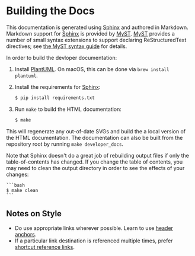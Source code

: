 # Building the Docs

This documentation is generated using [Sphinx] and authored in Markdown. Markdown support for [Sphinx] is provided by
[MyST]. [MyST] provides a number of small syntax extensions to support declaring ReStructuredText directives; see
[the MyST syntax guide](https://myst-parser.readthedocs.io/en/latest/syntax/syntax.html) for details.

In order to build the devloper documentation:

1. Install [PlantUML]. On macOS, this can be done via `brew install plantuml`.
2. Install the requirements for [Sphinx]:

	```bash
	$ pip install requirements.txt
	```

3. Run `make` to build the HTML documentation:

	```bash
	$ make
	```

This will regenerate any out-of-date SVGs and build the a local version of the HTML documentation. The documentation
can also be built from the repository root by running `make developer_docs`.

Note that Sphinx doesn't do a great job of rebuilding output files if only the table-of-contents has changed. If you
change the table of contents, you may need to clean the output directory in order to see the effects of your changes:

	```bash
	$ make clean
	```

## Notes on Style

- Do use appropriate links wherever possible. Learn to use [header anchors](https://myst-parser.readthedocs.io/en/latest/syntax/optional.html#auto-generated-header-anchors).
- If a particular link destination is referenced multiple times, prefer [shortcut reference links](https://spec.commonmark.org/0.29/#shortcut-reference-link).

[Sphinx]: https://www.sphinx-doc.org/en/master/index.html
[MyST]: https://myst-parser.readthedocs.io/en/latest/index.html
[PlantUML]: https://plantuml.com
